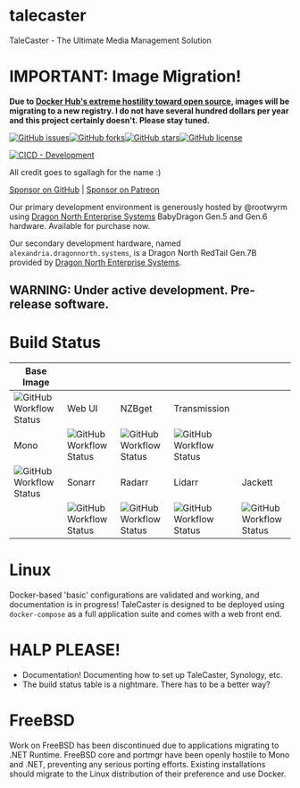 # talecaster
TaleCaster - The Ultimate Media Management Solution

# IMPORTANT: Image Migration!

**Due to [Docker Hub's extreme hostility toward open source](https://blog.alexellis.io/docker-is-deleting-open-source-images/), images will be migrating to a new registry. I do not have several hundred dollars per year and this project certainly doesn't. Please stay tuned.**

[![GitHub issues](https://img.shields.io/github/issues/rootwyrm/talecaster?style=for-the-badge)](https://github.com/rootwyrm/talecaster/issues)[![GitHub forks](https://img.shields.io/github/forks/rootwyrm/talecaster?style=for-the-badge)](https://github.com/rootwyrm/talecaster/network)[![GitHub stars](https://img.shields.io/github/stars/rootwyrm/talecaster?style=for-the-badge)](https://github.com/rootwyrm/talecaster/stargazers)[![GitHub license](https://img.shields.io/github/license/rootwyrm/talecaster?style=for-the-badge)](https://github.com/rootwyrm/talecaster)

[![CICD - Development](https://github.com/rootwyrm/talecaster/actions/workflows/ci_check.yml/badge.svg)](https://github.com/rootwyrm/talecaster/actions/workflows/ci_check.yml)

All credit goes to sgallagh for the name :)

[Sponsor on GitHub](https://github.com/sponsors/rootwyrm) | [Sponsor on Patreon](https://patreon.com/rootwyrm)

Our primary development environment is generously hosted by @rootwyrm using [Dragon North Enterprise Systems](https://www.dragonnorth.systems) BabyDragon Gen.5 and Gen.6 hardware. Available for purchase now.

Our secondary development hardware, named `alexandria.dragonnorth.systems`, is a Dragon North RedTail Gen.7B provided by [Dragon North Enterprise Systems](https://www.dragonnorth.systems).

## WARNING: Under active development. Pre-release software.



# Build Status
| Base Image                                                                                                        |                                                                                                                     |                                                                                                                   |                                                                                                                         |                                                                                                                    |
|-------------------------------------------------------------------------------------------------------------------|---------------------------------------------------------------------------------------------------------------------|-------------------------------------------------------------------------------------------------------------------|-------------------------------------------------------------------------------------------------------------------------|--------------------------------------------------------------------------------------------------------------------|
| ![GitHub Workflow Status](https://img.shields.io/github/workflow/status/rootwyrm/talecaster/CICD%20-%20tc_docker) | Web UI                                                                                                              | NZBget                                                                                                            | Transmission                                                                                                            |                                                                                                                    |
| Mono                                                                                                              | ![GitHub Workflow Status](https://img.shields.io/github/workflow/status/rootwyrm/talecaster/CICD%20-%20tc_frontend) | ![GitHub Workflow Status](https://img.shields.io/github/workflow/status/rootwyrm/talecaster/CICD%20-%20tc_nzbget) | ![GitHub Workflow Status](https://img.shields.io/github/workflow/status/rootwyrm/talecaster/CICD%20-%20tc_transmission) |                                                                                                                    |
| ![GitHub Workflow Status](https://img.shields.io/github/workflow/status/rootwyrm/talecaster/CICD%20-%20tc_mono)   | Sonarr                                                                                                              | Radarr                                                                                                            | Lidarr                                                                                                                  | Jackett                                                                                                            |
|                                                                                                                   | ![GitHub Workflow Status](https://img.shields.io/github/workflow/status/rootwyrm/talecaster/CICD%20-%20tc_sonarr)   | ![GitHub Workflow Status](https://img.shields.io/github/workflow/status/rootwyrm/talecaster/CICD%20-%20tc_radarr) | ![GitHub Workflow Status](https://img.shields.io/github/workflow/status/rootwyrm/talecaster/CICD%20-%20tc_lidarr)       | ![GitHub Workflow Status](https://img.shields.io/github/workflow/status/rootwyrm/talecaster/CICD%20-%20tc_jackett) |


# Linux
Docker-based 'basic' configurations are validated and working, and documentation is in progress!
TaleCaster is designed to be deployed using `docker-compose` as a full application suite and comes with a web front end.

# HALP PLEASE!
* Documentation! Documenting how to set up TaleCaster, Synology, etc.
* The build status table is a nightmare. There has to be a better way?

# FreeBSD
Work on FreeBSD has been discontinued due to applications migrating to .NET Runtime. FreeBSD core and portmgr have been openly hostile to Mono and .NET, preventing any serious porting efforts. Existing installations should migrate to the Linux distribution of their preference and use Docker.
